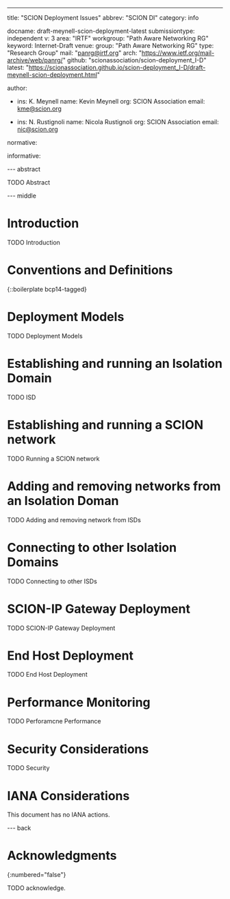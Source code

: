 ---
title: "SCION Deployment Issues"
abbrev: "SCION DI"
category: info

docname: draft-meynell-scion-deployment-latest
submissiontype: independent
v: 3
area: "IRTF"
workgroup: "Path Aware Networking RG"
keyword: Internet-Draft
venue:
  group: "Path Aware Networking RG"
  type: "Research Group"
  mail: "panrg@irtf.org"
  arch: "https://www.ietf.org/mail-archive/web/panrg/"
  github: "scionassociation/scion-deployment_I-D"
  latest: "https://scionassociation.github.io/scion-deployment_I-D/draft-meynell-scion-deployment.html"

author:
 -   ins: K. Meynell
     name: Kevin Meynell
     org: SCION Association
     email: kme@scion.org

 -   ins: N. Rustignoli
     name: Nicola Rustignoli
     org: SCION Association
     email: nic@scion.org

normative:

informative:


--- abstract

TODO Abstract


--- middle

# Introduction

TODO Introduction


# Conventions and Definitions

{::boilerplate bcp14-tagged}

# Deployment Models

TODO Deployment Models

# Establishing and running an Isolation Domain

TODO ISD

# Establishing and running a SCION network

TODO Running a SCION network

# Adding and removing networks from an Isolation Doman

TODO Adding and removing network from ISDs

# Connecting to other Isolation Domains

TODO Connecting to other ISDs

# SCION-IP Gateway Deployment

TODO SCION-IP Gateway Deployment

# End Host Deployment

TODO End Host Deployment

# Performance Monitoring

TODO Perforamcne Performance

# Security Considerations

TODO Security


# IANA Considerations

This document has no IANA actions.


--- back

# Acknowledgments
{:numbered="false"}

TODO acknowledge.
